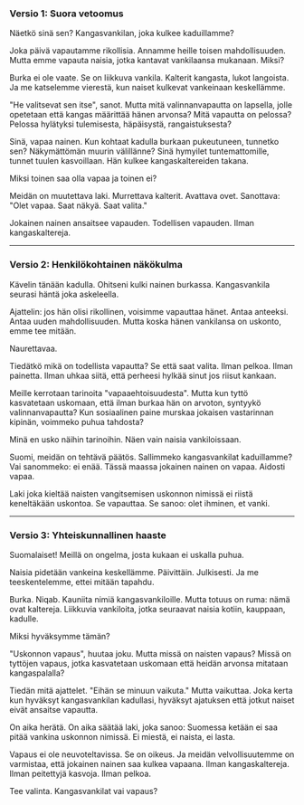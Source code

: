 ### Versio 1: Suora vetoomus

Näetkö sinä sen? Kangasvankilan, joka kulkee kaduillamme?

Joka päivä vapautamme rikollisia. Annamme heille toisen mahdollisuuden. Mutta emme vapauta naisia, jotka kantavat vankilaansa mukanaan. Miksi?

Burka ei ole vaate. Se on liikkuva vankila. Kalterit kangasta, lukot langoista. Ja me katselemme vierestä, kun naiset kulkevat vankeinaan keskellämme.

"He valitsevat sen itse", sanot. Mutta mitä valinnanvapautta on lapsella, jolle opetetaan että kangas määrittää hänen arvonsa? Mitä vapautta on pelossa? Pelossa hylätyksi tulemisesta, häpäisystä, rangaistuksesta?

Sinä, vapaa nainen. Kun kohtaat kadulla burkaan pukeutuneen, tunnetko sen? Näkymättömän muurin välillänne? Sinä hymyilet tuntemattomille, tunnet tuulen kasvoillaan. Hän kulkee kangaskaltereiden takana.

Miksi toinen saa olla vapaa ja toinen ei?

Meidän on muutettava laki. Murrettava kalterit. Avattava ovet. Sanottava: "Olet vapaa. Saat näkyä. Saat valita."

Jokainen nainen ansaitsee vapauden. Todellisen vapauden. Ilman kangaskaltereja.

---

### Versio 2: Henkilökohtainen näkökulma

Kävelin tänään kadulla. Ohitseni kulki nainen burkassa. Kangasvankila seurasi häntä joka askeleella.

Ajattelin: jos hän olisi rikollinen, voisimme vapauttaa hänet. Antaa anteeksi. Antaa uuden mahdollisuuden. Mutta koska hänen vankilansa on uskonto, emme tee mitään.

Naurettavaa.

Tiedätkö mikä on todellista vapautta? Se että saat valita. Ilman pelkoa. Ilman painetta. Ilman uhkaa siitä, että perheesi hylkää sinut jos riisut kankaan.

Meille kerrotaan tarinoita "vapaaehtoisuudesta". Mutta kun tyttö kasvatetaan uskomaan, että ilman burkaa hän on arvoton, syntyykö valinnanvapautta? Kun sosiaalinen paine murskaa jokaisen vastarinnan kipinän, voimmeko puhua tahdosta?

Minä en usko näihin tarinoihin. Näen vain naisia vankiloissaan.

Suomi, meidän on tehtävä päätös. Sallimmeko kangasvankilat kaduillamme? Vai sanommeko: ei enää. Tässä maassa jokainen nainen on vapaa. Aidosti vapaa.

Laki joka kieltää naisten vangitsemisen uskonnon nimissä ei riistä keneltäkään uskontoa. Se vapauttaa. Se sanoo: olet ihminen, et vanki.

---

### Versio 3: Yhteiskunnallinen haaste

Suomalaiset! Meillä on ongelma, josta kukaan ei uskalla puhua.

Naisia pidetään vankeina keskellämme. Päivittäin. Julkisesti. Ja me teeskentelemme, ettei mitään tapahdu.

Burka. Niqab. Kauniita nimiä kangasvankiloille. Mutta totuus on ruma: nämä ovat kaltereja. Liikkuvia vankiloita, jotka seuraavat naisia kotiin, kauppaan, kadulle.

Miksi hyväksymme tämän?

"Uskonnon vapaus", huutaa joku. Mutta missä on naisten vapaus? Missä on tyttöjen vapaus, jotka kasvatetaan uskomaan että heidän arvonsa mitataan kangaspalalla?

Tiedän mitä ajattelet. "Eihän se minuun vaikuta." Mutta vaikuttaa. Joka kerta kun hyväksyt kangasvankilan kadullasi, hyväksyt ajatuksen että jotkut naiset eivät ansaitse vapautta.

On aika herätä. On aika säätää laki, joka sanoo: Suomessa ketään ei saa pitää vankina uskonnon nimissä. Ei miestä, ei naista, ei lasta.

Vapaus ei ole neuvoteltavissa. Se on oikeus. Ja meidän velvollisuutemme on varmistaa, että jokainen nainen saa kulkea vapaana. Ilman kangaskaltereja. Ilman peitettyjä kasvoja. Ilman pelkoa.

Tee valinta. Kangasvankilat vai vapaus?